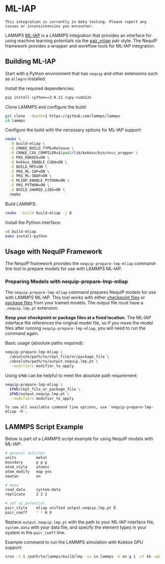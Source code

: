 # ML-IAP

```{note}
This integration is currently in beta testing. Please report any issues or inconsistencies you encounter.
```

LAMMPS [ML-IAP](https://docs.lammps.org/Packages_details.html#pkg-ml-iap) is a LAMMPS integration that provides an interface for using machine learning potentials via the [pair_mliap](https://docs.lammps.org/pair_mliap.html) pair style. The NequIP framework provides a wrapper and workflow tools for ML-IAP integration.

## Building ML-IAP

Start with a Python environment that has `nequip` and other extensions such as `allegro` installed.

Install the required dependencies:
```bash
pip install cython==3.0.11 cupy-cuda12x
```

Clone LAMMPS and configure the build:
```bash
git clone --depth=1 https://github.com/lammps/lammps
cd lammps
```

Configure the build with the necessary options for ML-IAP support:
```bash
cmake \
  -B build-mliap \
  -D CMAKE_BUILD_TYPE=Release \
  -D CMAKE_CXX_COMPILER=$(pwd)/lib/kokkos/bin/nvcc_wrapper \
  -D PKG_KOKKOS=ON \
  -D Kokkos_ENABLE_CUDA=ON \
  -D BUILD_MPI=ON \
  -D PKG_ML-IAP=ON \
  -D PKG_ML-SNAP=ON \
  -D MLIAP_ENABLE_PYTHON=ON \
  -D PKG_PYTHON=ON \
  -D BUILD_SHARED_LIBS=ON \
  cmake
```

Build LAMMPS:
```bash
cmake --build build-mliap -j 8
```

Install the Python interface:
```bash
cd build-mliap
make install-python
```

## Usage with NequIP Framework

The NequIP framework provides the `nequip-prepare-lmp-mliap` command-line tool to prepare models for use with LAMMPS ML-IAP.

### Preparing Models with nequip-prepare-lmp-mliap

The `nequip-prepare-lmp-mliap` command prepares NequIP models for use with LAMMPS ML-IAP. This tool works with either [checkpoint files](../../guide/getting-started/files.md#checkpoint-files) or [package files](../../guide/getting-started/files.md#package-files) from your trained models. The output file must have a `.nequip.lmp.pt` extension.

**Keep your checkpoint or package files at a fixed location.** The ML-IAP interface file references the original model file, so if you move the model files after running `nequip-prepare-lmp-mliap`, you will need to run the command again.

Basic usage (absolute paths required):
```bash
nequip-prepare-lmp-mliap \
  /absolute/path/to/ckpt_file/or/package_file \
  /absolute/path/to/output.nequip.lmp.pt \
  --modifiers modifier_to_apply
```

Using `$PWD` can be helpful to meet the absolute path requirement:
```bash
nequip-prepare-lmp-mliap \
  $PWD/ckpt_file_or_package_file \
  $PWD/output.nequip.lmp.pt \
  --modifiers modifier_to_apply
```

```{tip}
To see all available command line options, use `nequip-prepare-lmp-mliap -h`.
```

## LAMMPS Script Example

Below is part of a LAMMPS script example for using NequIP models with ML-IAP:

```bash
# general settings
units         metal
boundary      p p p
atom_style    atomic
atom_modify   map yes
newton        on

# data
read_data     system.data
replicate     2 2 2

# set up potential
pair_style    mliap unified output.nequip.lmp.pt 0
pair_coeff    * * H O
```

Replace `output.nequip.lmp.pt` with the path to your ML-IAP interface file, `system.data` with your data file, and specify the element types in your system in the `pair_coeff` line.

Example command to run the LAMMPS simulation with Kokkos GPU support:
```bash
srun -n 1 /path/to/lammps/build/lmp -in in.lammps -k on g 1 -sf kk -pk kokkos newton on neigh half
```